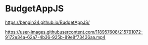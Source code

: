 # BudgetAppJS

https://bengin34.github.io/BudgetAppJS/

https://user-images.githubusercontent.com/118957608/215791072-9172e34a-62a7-4b36-925b-89e8f73436aa.mp4

